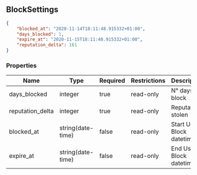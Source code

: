 <h2 id="tocS_BlockSettings">BlockSettings</h2>
<!-- backwards compatibility -->
<a id="schemablocksettings"></a>
<a id="schema_BlockSettings"></a>
<a id="tocSblocksettings"></a>
<a id="tocsblocksettings"></a>

```json
{
    "blocked_at": "2020-11-14T18:11:48.915332+01:00",
    "days_blocked": 1,
    "expire_at": "2020-11-15T18:11:48.915332+01:00",
    "reputation_delta": 161
}

```

### Properties

|Name|Type|Required|Restrictions|Description|
|---|---|---|---|---|
|days_blocked|integer|true|read-only|N° days of block|
|reputation_delta|integer|true|read-only|Reputation stolen|
|blocked_at|string(date-time)|false|read-only|Start User Block datetime|
|expire_at|string(date-time)|false|read-only|End User Block datetime|
